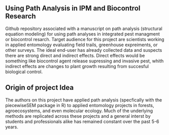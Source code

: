 ## Using Path Analysis in IPM and Biocontrol Research

Github repository associated with a manuscript on path analysis (structural equation modeling) for using path analyses in integrated pest managment or biocontrol resarch. Target audience for this project are scientists working in applied entomology evaluating field trails, greenhouse expreiments, or other surveys. The ideal end-user has already collected data and suspects there are strong direct and indirect effects. Direct effects would be something like biocontrol agent release supressing and invasive pest, whith indirect effects are changes to plant growth resulting from succesful biological control.

## Origin of project Idea

The authors on this project have applied path analysis (specfically with the piecewiseSEM package in R) to applied entomology projects in forests, agroecosystems, and even molecular ecology. Much of the underlying methods are replicated across these projects and a general interst by students and professionals alike has remained constant over the past 5-6 years.

